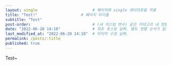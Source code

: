 ```yaml
---
layout: single                        # 페이지에 single 레이아웃을 적용
title: "Test!"                   # 페이지 타이틀
subtitle: "Test"
post-order:                           # (내 커스텀 변수) 같은 카테고리 내 정렬 순서
date: "2022-06-20 14:10"              # 최초 포스팅 날짜. 별도 정렬 순서가 없으면 이 값으로 정렬됨. 파일명에 기록되어있다면 생략 가능.
last_modified_at: "2022-06-20 14:10"  # 마지막 수정 날짜.
permalink: /posts/:title
published: true
---
```


Test~

